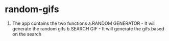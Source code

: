# random-gifs
1. The app contains the two functions
       a.RANDOM GENERATOR - It will generate the random gifs
       b.SEARCH GIF - It will generate the gifs based on the search

